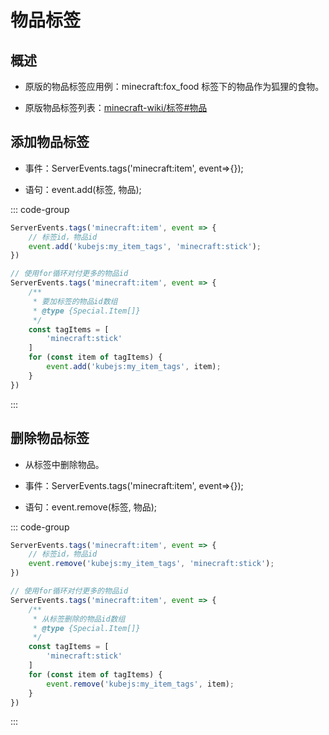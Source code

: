 # 物品标签

## 概述

- 原版的物品标签应用例：minecraft:fox_food 标签下的物品作为狐狸的食物。

- 原版物品标签列表：[minecraft-wiki/标签#物品](https://zh.minecraft.wiki/w/%E6%A0%87%E7%AD%BE#%E7%89%A9%E5%93%81)

## 添加物品标签

- 事件：ServerEvents.tags('minecraft:item', event=>{});

- 语句：event.add(标签, 物品);

::: code-group

```js [KubeJS]
ServerEvents.tags('minecraft:item', event => {
    // 标签id，物品id
    event.add('kubejs:my_item_tags', 'minecraft:stick');
})
```

```js [KubeJS]
// 使用for循环对付更多的物品id
ServerEvents.tags('minecraft:item', event => {
    /**
     * 要加标签的物品id数组
     * @type {Special.Item[]}
     */
    const tagItems = [
        'minecraft:stick'
    ]
    for (const item of tagItems) {
        event.add('kubejs:my_item_tags', item);
    }
})
```

:::

## 删除物品标签

- 从标签中删除物品。

- 事件：ServerEvents.tags('minecraft:item', event=>{});

- 语句：event.remove(标签, 物品);

::: code-group

```js [KubeJS]
ServerEvents.tags('minecraft:item', event => {
    // 标签id，物品id
    event.remove('kubejs:my_item_tags', 'minecraft:stick');
})
```

```js [KubeJS]
// 使用for循环对付更多的物品id
ServerEvents.tags('minecraft:item', event => {
    /**
     * 从标签删除的物品id数组
     * @type {Special.Item[]}
     */
    const tagItems = [
        'minecraft:stick'
    ]
    for (const item of tagItems) {
        event.remove('kubejs:my_item_tags', item);
    }
})
```

:::

